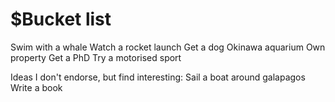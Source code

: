 # $Bucket list
Swim with a whale
Watch a rocket launch
Get a dog
Okinawa aquarium
Own property
Get a PhD
Try a motorised sport

Ideas I don't endorse, but find interesting:
Sail a boat around galapagos
Write a book

<!-- #service -->

<!-- {BearID:1C379DA6-D1FF-448E-9C61-F0EDA4505C7D-15756-0000130B883D4CC0} -->
